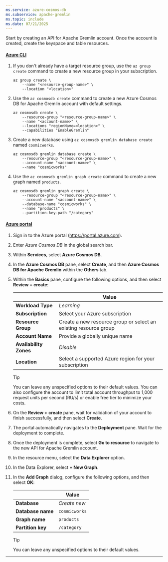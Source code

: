 ```yaml
---
ms.service: azure-cosmos-db
ms.subservice: apache-gremlin
ms.topic: include
ms.date: 07/21/2025
---
```


Start by creating an API for Apache Gremlin account. Once the account is created, create the keyspace and table resources.

#### [Azure CLI](#tab/azure-cli)

1. If you don't already have a target resource group, use the `az group create` command to create a new resource group in your subscription.

    ```azurecli-interactive
    az group create \
        --name "<resource-group-name>" \
        --location "<location>"
    ```

1. Use the `az cosmosdb create` command to create a new Azure Cosmos DB for Apache Gremlin account with default settings.

    ```azurecli-interactive
    az cosmosdb create \
        --resource-group "<resource-group-name>" \
        --name "<account-name>" \
        --locations "regionName=<location>" \
        --capabilities "EnableGremlin"
    ```

1. Create a new database using `az cosmosdb gremlin database create` named `cosmicworks`.

    ```azurecli-interactive
    az cosmosdb gremlin database create \
        --resource-group "<resource-group-name>" \
        --account-name "<account-name>" \
        --name "cosmicworks"
    ```

1. Use the `az cosmosdb gremlin graph create` command to create a new graph named `products`.

    ```azurecli-interactive
    az cosmosdb gremlin graph create \
        --resource-group "<resource-group-name>" \
        --account-name "<account-name>" \
        --database-name "cosmicworks" \
        --name "products" \
        --partition-key-path "/category"
    ```

#### [Azure portal](#tab/azure-portal)

1. Sign in to the Azure portal (<https://portal.azure.com>).

1. Enter *Azure Cosmos DB* in the global search bar.

1. Within **Services**, select **Azure Cosmos DB**.

1. In the **Azure Cosmos DB** pane, select **Create**, and then **Azure Cosmos DB for Apache Gremlin** within the **Others** tab.

1. Within the **Basics** pane, configure the following options, and then select **Review + create**:

    | | Value |
    | --- | --- |
    | **Workload Type** | *Learning* |
    | **Subscription** | Select your Azure subscription |
    | **Resource Group** | Create a new resource group or select an existing resource group |
    | **Account Name** | Provide a globally unique name |
    | **Availability Zones** | *Disable* |
    | **Location** | Select a supported Azure region for your subscription |

    > [!TIP]
    > You can leave any unspecified options to their default values. You can also configure the account to limit total account throughput to 1,000 request units per second (RU/s) or enable free tier to minimize your costs.

1. On the **Review + create** pane, wait for validation of your account to finish successfully, and then select **Create**.

1. The portal automatically navigates to the **Deployment** pane. Wait for the deployment to complete.

1. Once the deployment is complete, select **Go to resource** to navigate to the new API for Apache Gremlin account.

1. In the resource menu, select the **Data Explorer** option.

1. In the Data Explorer, select **+ New Graph**.

1. In the **Add Graph** dialog, configure the following options, and then select **OK**:

    | | Value |
    | --- | --- |
    | **Database** | *Create new* |
    | **Database name** | `cosmicworks` |
    | **Graph name** | `products` |
    | **Partition key** | `/category` |

    > [!TIP]
    > You can leave any unspecified options to their default values.

---

